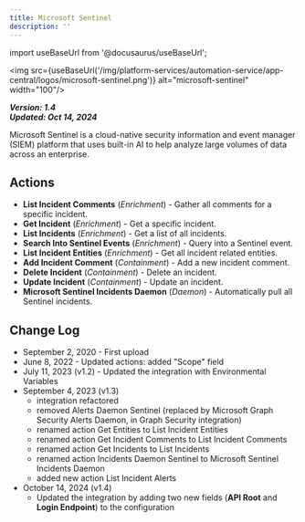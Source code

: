 ```yaml
---
title: Microsoft Sentinel
description: ''
---
```

import useBaseUrl from '@docusaurus/useBaseUrl';

<img src={useBaseUrl('/img/platform-services/automation-service/app-central/logos/microsoft-sentinel.png')} alt="microsoft-sentinel" width="100"/>

***Version: 1.4  
Updated: Oct 14, 2024***

Microsoft Sentinel is a cloud-native security information and event manager (SIEM) platform that uses built-in AI to help analyze large volumes of data across an enterprise. 

## Actions

* **List Incident Comments** (*Enrichment*) - Gather all comments for a specific incident.
* **Get Incident** (*Enrichment*) - Get a specific incident.
* **List Incidents** (*Enrichment*) - Get a list of all incidents.
* **Search Into Sentinel Events** (*Enrichment*) - Query into a Sentinel event.
* **List Incident Entities** (*Enrichment*) - Get all incident related entities.
* **Add Incident Comment** (*Containment*) - Add a new incident comment.
* **Delete Incident** (*Containment*) - Delete an incident.
* **Update Incident** (*Containment*) - Update an incident.
* **Microsoft Sentinel Incidents Daemon** (*Daemon*) - Automatically pull all Sentinel incidents.

## Change Log

* September 2, 2020 - First upload
* June 8, 2022 - Updated actions: added "Scope" field
* July 11, 2023 (v1.2) - Updated the integration with Environmental Variables
* September 4, 2023 (v1.3)
	+ integration refactored
	+ removed Alerts Daemon Sentinel (replaced by Microsoft Graph Security Alerts Daemon, in Graph Security integration)
	+ renamed action Get Entities to List Incident Entities
	+ renamed action Get Incident Comments to List Incident Comments
	+ renamed action Get Incidents to List Incidents
	+ renamed action Incidents Daemon Sentinel to Microsoft Sentinel Incidents Daemon
	+ added new action List Incident Alerts
* October 14, 2024 (v1.4)
	+ Updated the integration by adding two new fields (**API Root** and **Login Endpoint**) to the configuration